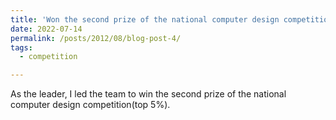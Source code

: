 ```yaml
---
title: 'Won the second prize of the national computer design competition'
date: 2022-07-14
permalink: /posts/2012/08/blog-post-4/
tags:
  - competition

---
```


As the leader, I led the team to win the second prize of the national computer design competition(top 5%).
